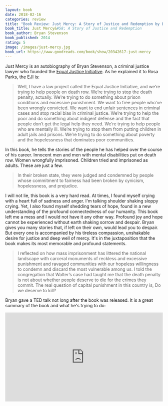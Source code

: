 ```yaml
---
layout: book
date: 2018-02-16
categories: review
title: "Book Review: Just Mercy: A Story of Justice and Redemption by Bryan Stevenson"
book_title: Just Mercy&#58; A Story of Justice and Redemption
book_author: Bryan Stevenson
book_published: 2014
rating: 5
image: /images/just-mercy.jpg
book_url: https://www.goodreads.com/book/show/20342617-just-mercy
---
```


Just Mercy is an autobiography of Bryan Stevenson, a criminal justice lawyer who founded the [Equal Justice Initiative](https://eji.org/). As he explained it to Rosa Parks, the EJI is:

> Well, I have a law project called the Equal Justice Initiative, and we’re trying to help people on death row. We’re trying to stop the death penalty, actually. We’re trying to do something about prison conditions and excessive punishment. We want to free people who’ve been wrongly convicted. We want to end unfair sentences in criminal cases and stop racial bias in criminal justice. We’re trying to help the poor and do something about indigent defense and the fact that people don’t get the legal help they need. We’re trying to help people who are mentally ill. We’re trying to stop them from putting children in adult jails and prisons. We’re trying to do something about poverty and the hopelessness that dominates poor communities.

In this book, he tells the stories of the people he has helped over the course of his career. Innocent men and men with mental disabilities put on death row. Women wrongfully imprisoned. Children tried and imprisoned as adults. These are just a few.

> In their broken state, they were judged and condemned by people whose commitment to fairness had been broken by cynicism, hopelessness, and prejudice.

I will not lie, this book is a very hard read. At times, I found myself crying with a heart full of sadness and anger. I'm talking shoulder shaking sloppy crying. Yet, I also found myself shedding tears of hope, found in a new understanding of the profound connectedness of our humanity. This book left me a mess and I would not have it any other way. Profound joy and hope cannot be experienced without earth shaking sorrow and despair. Bryan gives you many stories that, if left on their own, would lead you to despair. But every one is accompanied by his tireless compassion, unshakable desire for justice and deep well of mercy. It's in the juxtaposition that the book makes its most memorable and profound statements.

> I reflected on how mass imprisonment has littered the national landscape with carceral monuments of reckless and excessive punishment and ravaged communities with our hopeless willingness to condemn and discard the most vulnerable among us. I told the congregation that Walter’s case had taught me that the death penalty is not about whether people deserve to die for the crimes they commit. The real question of capital punishment in this country is, Do we deserve to kill?

Bryan gave a TED talk not long after the book was released. It is a great summary of the book and what he's trying to do:

<div style="max-width:854px">
					<div style="position:relative;height:0;padding-bottom:56.25%"><iframe src="https://embed.ted.com/talks/bryan_stevenson_we_need_to_talk_about_an_injustice" width="854" height="480" style="position:absolute;left:0;top:0;width:100%;height:100%" frameborder="0" scrolling="no" allowfullscreen=""></iframe></div>
				</div>